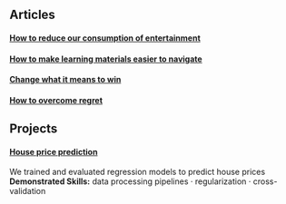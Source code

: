 ## Articles
#### [How to reduce our consumption of entertainment](https://github.com/maximilian-ho/articles/blob/main/how_to_reduce_our_consumption_of_entertainment.md)
#### [How to make learning materials easier to navigate](https://github.com/maximilian-ho/articles/blob/main/how_to_make_learning_materials_easier_to_navigate.md)
#### [Change what it means to win](https://github.com/maximilian-ho/articles/blob/main/change_what_it_means_to_win.md)
#### [How to overcome regret](https://github.com/maximilian-ho/articles/blob/main/how_to_overcome_regret.md)

## Projects
#### [House price prediction](https://github.com/maximilian-ho/Data-Analytics-Projects/blob/main/House%20Prices%20Prediction/house-prices-prediction.ipynb) 
We trained and evaluated regression models to predict house prices  
**Demonstrated Skills:** data processing pipelines · regularization · cross-validation  

